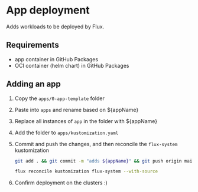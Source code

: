 # App deployment

Adds workloads to be deployed by Flux.

## Requirements

- app container in GitHub Packages
- OCI container (helm chart) in GitHub Packages

## Adding an app

1. Copy the `apps/0-app-template` folder

1. Paste into `apps` and rename based on ${appName}

1. Replace all instances of `app` in the folder with ${appName}

1. Add the folder to `apps/kustomization.yaml`

1. Commit and push the changes, and then reconcile the `flux-system` kustomization

    ```bash
    git add . && git commit -m "adds ${appName}" && git push origin main

    flux reconcile kustomization flux-system --with-source
    ```

1. Confirm deployment on the clusters :)
